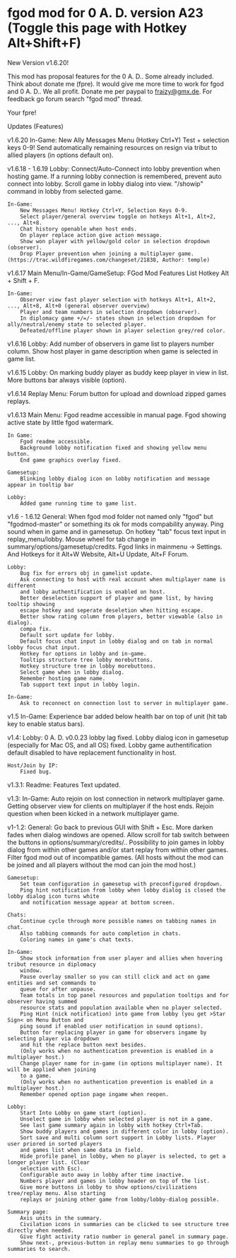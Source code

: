 # fgod mod for 0 A. D. version A23 (Toggle this page with Hotkey Alt+Shift+F)

New Version v1.6.20!

This mod has proposal features for the 0 A. D.. Some already included.
Think about donate me (fpre). It would give me more time to work for fgod and 0 A. D..
We all profit.
Donate me per paypal to fraizy@gmx.de.
For feedback go forum search "fgod mod" thread.

Your fpre!

Updates (Features)

v1.6.20
    In-Game:
        New Ally Messages Menu (Hotkey Ctrl+Y) Test + selection keys 0-9!
        Send automatically remaining resources on resign via tribut to allied players (in options default on).

v1.6.18 - 1.6.19
    Lobby:
        Connect/Auto-Connect into lobby prevention when hosting game.
        If a running lobby connection is remembered, prevent auto connect into lobby.
        Scroll game in lobby dialog into view.
        "/showip" command in lobby from selected game.
    
    In-Game:
        New Messages Menu! Hotkey Ctrl+Y, Selection Keys 0-9.
        Select player/general overview toggle on hotkeys Alt+1, Alt+2, ..., Alt+8.
        Chat history openable when host ends.
        On player replace action give action message.
        Show won player with yellow/gold color in selection dropdown (observer).
        Drop Player prevention when joining a multiplayer game. (https://trac.wildfiregames.com/changeset/21838, Author: temple)

v1.6.17
    Main Menu/In-Game/GameSetup:
        FGod Mod Features List Hotkey Alt + Shift + F.
 
    In-Game:
        Observer view fast player selection with hotkeys Alt+1, Alt+2, ..., Alt+8, Alt+0 (general observer overview)
        Player and team numbers in selection dropdown (observer).
        In diplomacy game +/=/- states shown in selection dropdown for ally/neutral/enemy state to selected player.
        Defeated/offline player shown in player selection grey/red color.

v1.6.16
    Lobby:
        Add number of observers in game list to players number column.
        Show host player in game description when game is selected in game list.

v1.6.15
    Lobby:
        On marking buddy player as buddy keep player in view in list.
        More buttons bar always visible (option).

v1.6.14
    Replay Menu:
        Forum button for upload and download zipped games replays.
        
v1.6.13
    Main Menu:
        Fgod readme accessible in manual page.
        Fgod showing active state by little fgod watermark.
        
    In Game:
        Fgod readme accessible.
        Background lobby notification fixed and showing yellow menu button.
        End game graphics overlay fixed.
        
    Gamesetup:
        Blinking lobby dialog icon on lobby notification and message appear in tooltip bar
        
    Lobby:
        Added game running time to game list.


v1.6 - 1.6.12
    General:
        When fgod mod folder not named only "fgod" but "fgodmod-master" or something
        its ok for mods compability anyway.
        Ping sound when in game and in gamesetup.
        On hotkey "tab" focus text input in replay_menu/lobby.
        Mouse wheel for tab change in summary/options/gamesetup/credits.
        Fgod links in mainmenu -> Settings.
        And Hotkeys for it Alt+W Website, Alt+U Update, Alt+F Forum.

    Lobby:
        Bug fix for errors obj in gamelist update.
        Ask connecting to host with real account when multiplayer name is different
        and lobby authentification is enabled on host.
        Better deselection support of player and game list, by having tooltip showing
        escape hotkey and seperate deseletion when hitting escape.
        Better show rating column from players, better viewable (also in dialog).
        compa fix.
        Default sort update for lobby.
        Default focus chat input in lobby dialog and on tab in normal lobby focus chat input.
        Hotkey for options in lobby and in-game.
        Tooltips structure tree lobby morebuttons.
        Hotkey structure tree in lobby morebuttons.
        Select game when in lobby dialog.
        Remember hosting game name.
        Tab support text input in lobby login.

    In-Game:
        Ask to reconnect on connection lost to server in multiplayer game.
    
v1.5
    In-Game:
        Experience bar added below health bar on top of unit (hit tab key to enable status bars).

v1.4:
    Lobby:
        0 A. D. v0.0.23 lobby lag fixed.
        Lobby dialog icon in gamesetup (especially for Mac OS, and all OS) fixed.
        Lobby game authentification default disabled to have replacement functionality in host.

    Host/Join by IP:
        Fixed bug.

v1.3.1:
    Readme:
        Features Text updated.

v1.3:
    In-Game:
        Auto rejoin on lost connection in network multiplayer game.
        Getting observer view for clients on multiplayer if the host ends.
        Rejoin question when been kicked in a network multiplayer game.

v1-1.2:
    General:
        Go back to previous GUI with Shift + Esc.
        More darken fades when dialog windows are opened.
        Allow scroll for tab switch between the buttons in options/summary/credits/..
        Possibility to join games in lobby dialog from within other games and/or start replay from
        within other games.
        Filter fgod mod out of incompatible games. (All hosts without the mod can be joined and all players
        without the mod can join the mod host.)

    Gamesetup:
        Set team configuration in gamesetup with preconfigured dropdown.
        Ping hint notification from lobby when lobby dialog is closed the lobby dialog icon turns white
        and notification message appear at bottom screen.

    Chats:
        Continue cycle through more possible names on tabbing names in chat.
        Also tabbing commands for auto completion in chats.
        Coloring names in game's chat texts.

    In-Game:
        Show stock information from user player and allies when hovering tribut resource in diplomacy
        window.
        Pause overlay smaller so you can still click and act on game entities and set commands to
        queue for after unpause.
        Team totals in top panel resources and population tooltips and for observer having summed
        resource stats and population available when no player selected.
        Ping Hint (nick notification) into game from lobby (you get >Star Sign< on Menu Button and
        ping sound if enabled user notification in sound options).
        Button for replacing player in game for observers ingame by selecting player via dropdown
        and hit the replace button next besides.
        (Only works when no authentication prevention is enabled in a multiplayer host.)
        Change player name for in-game (in options multiplayer name). It will be applied when joining
        to a game.
        (Only works when no authentication prevention is enabled in a multiplayer host.)
        Remember opened option page ingame when reopen.

    Lobby:
        Start Into Lobby on game start (option).
        Unselect game in lobby when selected player is not in a game.
        See last game summary again in lobby with hotkey Ctrl+Tab.
        Show buddy players and games in different color in lobby (option).
        Sort save and multi column sort support in Lobby lists. Player user priored in sorted players
        and games list when same data in field.
        Hide profile panel in lobby, when no player is selected, to get a longer player list. (Clear
        selection with Esc).
        Configurable auto away in lobby after time inactive.
        Numbers player and games in lobby header on top of the list.
        Give more buttons in lobby to show options/civilizations tree/replay menu. Also starting
        replays or joining other game from lobby/lobby-dialog possible.

    Summary page:
        Axis units in the summary.
        Civilation icons in summaries can be clicked to see structure tree directly when needed.
        Give fight activity ratio number in general panel in summary page.
        Show next-, previous-button in replay menu summaries to go through summaries to search.
